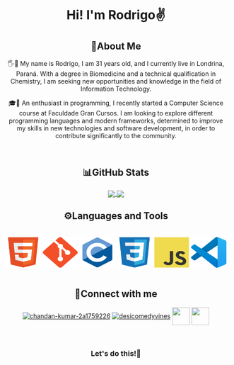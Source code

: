 <div align="center">

# Hi! I'm Rodrigo✌️

## 🧷About Me

🖐️🧑 My name is Rodrigo, I am 31 years old, and I currently live in Londrina, Paraná. With a degree in Biomedicine and a technical qualification in Chemistry, I am seeking new opportunities and knowledge in the field of Information Technology.

🎓🚀 An enthusiast in programming, I recently started a Computer Science course at Faculdade Gran Cursos. I am looking to explore different programming languages and modern frameworks, determined to improve my skills in new technologies and software development, in order to contribute significantly to the community.

<br>

## 📊GitHub Stats
<a href="https://github.com/rodrigo-terra/github-readme-stats">
  <img height=180 align="center" src="https://github-readme-stats.vercel.app/api?username=rodrigo-terra&show_icons=true&theme=dracula" />
</a>
<a href="https://github.com/anuraghazra/convoychat">
  <img height=180 align="center" src="https://github-readme-stats.vercel.app/api/top-langs?username=rodrigo-terra&layout=compact&langs_count=8&card_width=320&theme=dracula" />
</a>

<br>


## ⚙️Languages and Tools
<div style="display: inline_block"><br>
  <img align="center" alt="Rafa-Js" height="70" width="80" src="https://github.com/devicons/devicon/blob/master/icons/html5/html5-original.svg">
  <img align="center" alt="Rafa-Js" height="70" width="80" src="https://github.com/devicons/devicon/blob/master/icons/git/git-original.svg">
  <img align="center" alt="Rafa-Js" height="70" width="80" src="https://github.com/devicons/devicon/blob/master/icons/c/c-original.svg">
  <img align="center" alt="Rafa-Js" height="70" width="80" src="https://github.com/devicons/devicon/blob/master/icons/css3/css3-original.svg">
  <img align="center" alt="Rafa-Js" height="70" width="80" src="https://github.com/devicons/devicon/blob/master/icons/javascript/javascript-original.svg">
  <img align="center" alt="Rafa-Js" height="70" width="80" src="https://github.com/devicons/devicon/blob/master/icons/vscode/vscode-original.svg">
</div>

<br>

## 🔗Connect with me

<a href="https://linkedin.com/in/rodrigo93terra" target="blank"><img align="center" src="https://raw.githubusercontent.com/rahuldkjain/github-profile-readme-generator/master/src/images/icons/Social/linked-in-alt.svg" alt="chandan-kumar-2a1759226" height="40" width="40" /></a>
<a href="https://instagram.com/ro_terra93" target="blank"><img align="center" src="https://raw.githubusercontent.com/rahuldkjain/github-profile-readme-generator/master/src/images/icons/Social/instagram.svg" alt="desicomedyvines" height="40" width="40" /></a>
<a href="mailto:rodrigo93terra@gmail.com" target="blank"><img align="center" src="https://user-images.githubusercontent.com/86986628/206201266-c519b0d4-d953-45c0-b9ec-253d639c828a.png" height="40" width="40"></a>
<a href="https://discord.gg/rodrigo93terra" target="blank"><img align="center" src="https://user-images.githubusercontent.com/86986628/206200626-9999d426-91e8-4050-9430-93c72c21b633.png" height="40" width="40"></a>

<br>

### Let's do this!👊
</div>

